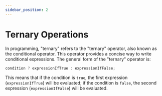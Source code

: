 ```yaml
---
sidebar_position: 2
---
```


# Ternary Operations

In programming, "ternary" refers to the "ternary" operator, also known as the conditional operator. This operator provides a concise way to write conditional expressions. The general form of the "ternary" operator is:

```jsx title=".jsx"
condition ? expressionIfTrue : expressionIfFalse;
```

This means that if the condition is `true`, the first expression (`expressionIfTrue`) will be evaluated; if the condition is `false`, the second expression (`expressionIfFalse`) will be evaluated.
